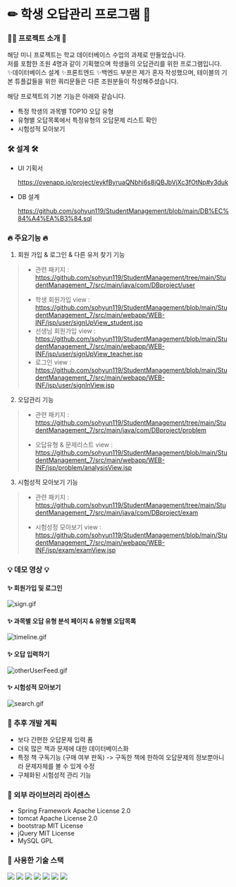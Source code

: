 # ✏ 학생 오답관리 프로그램 📙


### 💁‍♀️ 프로젝트 소개 🎤 
해당 미니 프로젝트는 학교 데이터베이스 수업의 과제로 만들었습니다. <br>
저를 포함한 조원 4명과 같이 기획했으며 학생들의 오답관리를 위한 프로그램입니다. <br>
✨데이터베이스 설계 ✨프론트엔드 ✨백엔드 부분은 제가 혼자 작성했으며, 테이블의 기본 튜플값들을 위한 쿼리문들은 다른 조원분들이 작성해주셨습니다. 


해당 프로젝트의 기본 기능은 아래와 같습니다. 
* 특정 학생의 과목별 TOP10 오답 유형
* 유형별 오답목록에서 특정유형의 오답문제 리스트 확인
* 시험성적 모아보기


### 🛠 설계 🛠
* UI 기획서

  https://ovenapp.io/project/eykfByruaQNbhi6s8jQBJbVjXc3fOtNp#y3duk
* DB 설계

  https://github.com/sohyun119/StudentManagement/blob/main/DB%EC%84%A4%EA%B3%84.sql
 
  
  
###  🔥 주요기능 🔥
1. 회원 가입 & 로그인 & 다른 유저 찾기 기능
> - 관련 패키지 : https://github.com/sohyun119/StudentManagement/tree/main/StudentManagement_7/src/main/java/com/DBproject/user
> * 학생 회원가입 view : https://github.com/sohyun119/StudentManagement/blob/main/StudentManagement_7/src/main/webapp/WEB-INF/jsp/user/signUpView_student.jsp
> * 선생님 회원가입 view : https://github.com/sohyun119/StudentManagement/blob/main/StudentManagement_7/src/main/webapp/WEB-INF/jsp/user/signUpView_teacher.jsp
> * 로그인 view : https://github.com/sohyun119/StudentManagement/blob/main/StudentManagement_7/src/main/webapp/WEB-INF/jsp/user/signInView.jsp

2. 오답관리 기능
> - 관련 패키지 : https://github.com/sohyun119/StudentManagement/tree/main/StudentManagement_7/src/main/java/com/DBproject/problem
> * 오답유형 & 문제리스트 view : https://github.com/sohyun119/StudentManagement/blob/main/StudentManagement_7/src/main/webapp/WEB-INF/jsp/problem/analysisView.jsp

3. 시험성적 모아보기 기능
> - 관련 패키지 : https://github.com/sohyun119/StudentManagement/tree/main/StudentManagement_7/src/main/java/com/DBproject/exam
> * 시험성정 모아보기 view : https://github.com/sohyun119/StudentManagement/blob/main/StudentManagement_7/src/main/webapp/WEB-INF/jsp/exam/examView.jsp



### 💡 데모 영상 💡

#### ✨ 회원가입 및 로그인
![sign.gif](demo/sign.gif)

#### ✨ 과목별 오답 유형 분석 페이지 & 유형별 오답목록
![timeline.gif](demo/timeline.gif)

#### ✨ 오답 입력하기
![otherUserFeed.gif](demo/otherUserFeed.gif)

#### ✨ 시험성적 모아보기
![search.gif](demo/search.gif)


### 🌱 추후 개발 계획
* 보다 간편한 오답문제 입력 폼
* 더욱 많은 책과 문제에 대한 데이터베이스화
* 특정 책 구독기능 (구매 여부 판독) -> 구독한 책에 한하여 오답문제의 정보뿐아니라 문제자체를 볼 수 있게 수정
* 구체화된 시험성적 관리 기능


### 🔎 외부 라이브러리 라이센스
* Spring Framework Apache License 2.0
* tomcat Apache License 2.0
* bootstrap MIT License
* jQuery MIT License
* MySQL GPL

### 📕 사용한 기술 스택
<div class="d-flex">
<img src="https://img.shields.io/badge/java-orange?style=flat-square&logo=java&logoColor=white"/>
<img src="https://img.shields.io/badge/Spring-6DB33F?style=flat-square&logo=Spring&logoColor=white"/>
<img src="https://img.shields.io/badge/jQuery-0769AD?style=flat-square&logo=jQuery&logoColor=white"/>
<img src="https://img.shields.io/badge/JavaScript-black?style=flat-square&logo=JavaScript&logoColor=F7DF1E"/>
<img src="https://img.shields.io/badge/HTML5-E34F26?style=flat-square&logo=HTML5&logoColor=white"/>
<img src="https://img.shields.io/badge/CSS3-1572B6?style=flat-square&logo=CSS3&logoColor=white"/>
<img src="https://img.shields.io/badge/MySQL-4479A1?style=flat-square&logo=MySQL&logoColor=white"/>
</div>
